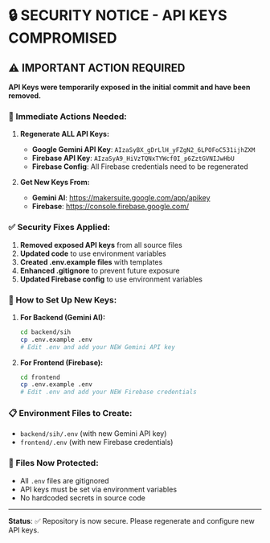 # 🔒 SECURITY NOTICE - API KEYS COMPROMISED

## ⚠️ IMPORTANT ACTION REQUIRED

**API Keys were temporarily exposed in the initial commit and have been removed.**

### 🚨 Immediate Actions Needed:

1. **Regenerate ALL API Keys:**
   - **Google Gemini API Key**: `AIzaSyBX_gDrLlH_yFZgN2_6LPOFoC531ijhZXM` 
   - **Firebase API Key**: `AIzaSyA9_HiVzTQNxTYWcf0I_p6ZztGVNIJwHbU`
   - **Firebase Config**: All Firebase credentials need to be regenerated

2. **Get New Keys From:**
   - **Gemini AI**: https://makersuite.google.com/app/apikey
   - **Firebase**: https://console.firebase.google.com/

### ✅ Security Fixes Applied:

1. **Removed exposed API keys** from all source files
2. **Updated code** to use environment variables
3. **Created .env.example files** with templates
4. **Enhanced .gitignore** to prevent future exposure
5. **Updated Firebase config** to use environment variables

### 🔧 How to Set Up New Keys:

1. **For Backend (Gemini AI):**
   ```bash
   cd backend/sih
   cp .env.example .env
   # Edit .env and add your NEW Gemini API key
   ```

2. **For Frontend (Firebase):**
   ```bash
   cd frontend
   cp .env.example .env
   # Edit .env and add your NEW Firebase credentials
   ```

### 📋 Environment Files to Create:

- `backend/sih/.env` (with new Gemini API key)
- `frontend/.env` (with new Firebase credentials)

### 🚫 Files Now Protected:
- All `.env` files are gitignored
- API keys must be set via environment variables
- No hardcoded secrets in source code

---
**Status**: ✅ Repository is now secure. Please regenerate and configure new API keys.